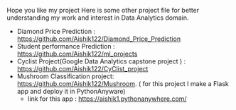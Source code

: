 Hope you like my project 
Here is some other project file for better understanding my work and interest in Data Analytics domain. 
 * Diamond Price Prediction : https://github.com/Aishik122/Diamond_Price_Prediction 
 * Student performance Prediction : https://github.com/Aishik122/ml_projects 
 * Cyclist Project(Google Data Analytics capstone project ) : https://github.com/Aishik122/CyClist_project 
 * Mushroom Classification project: https://github.com/Aishik122/Mushroom. ( for this project I make a Flask app and deploy it in PythonAnyware)
    * link for this app : https://aishik1.pythonanywhere.com/
